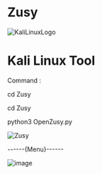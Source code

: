 # Zusy

![KaliLinuxLogo](https://github.com/MMOGAMER0101/Zusy/assets/153848626/38fa9f47-f5fc-4216-be1a-dc0f40ad4de9)

# Kali Linux Tool 

Command :

cd Zusy

cd Zusy

python3 OpenZusy.py

![Zusy](https://github.com/MMOGAMER0101/Zusy/assets/153848626/a3ea1469-760a-48bf-a597-d5dc0903ae99)


------{Menu}------

![image](https://github.com/MMOGAMER0101/Zusy/assets/153848626/8e3b1083-915a-404c-bd65-fdb3ec9aef21)




 


